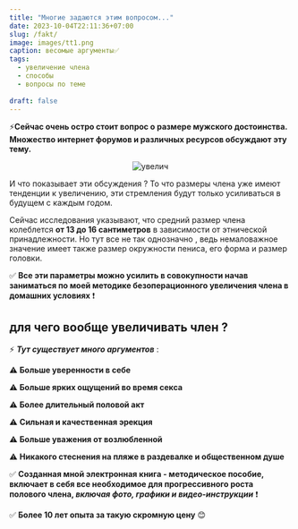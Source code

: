 ```yaml
---
title: "Многие задаются этим вопросом..."
date: 2023-10-04T22:11:36+07:00
slug: /fakt/
image: images/tt1.png
caption: весомые аргументы✅
tags:
  - увеличение члена
  - способы
  - вопросы по теме
  
draft: false
---
```


⚡**Сейчас очень остро стоит вопрос о размере мужского достоинства. Множество интернет форумов и различных ресурсов обсуждают эту тему.** 

<center>

![увелич](/images/big.jpg)

</center>

И что показывает эти обсуждения ? То что размеры члена уже имеют тенденции к увеличению, эти стремления будут только усиливаться в будущем с каждым годом.

Сейчас исследования указывают, что средний размер члена колеблется **от 13 до 16 сантиметров** в зависимости от этнической принадлежности. Но тут все не так однозначно , ведь немаловажное значение имеет также размер окружности пениса, его форма и размер головки. 

✅ **Все эти параметры можно усилить в совокупности начав заниматься по моей методике безоперационного увеличения члена в домашних условиях** ❗

## для чего вообще увеличивать член ?

⚡ ***Тут существует много аргументов*** :

 ⚠ **Больше уверенности в себе**

 ⚠ **Больше ярких ощущений во время секса**

 ⚠ **Более длительный половой акт**

 ⚠ **Сильная и качественная эрекция**

 ⚠  **Больше уважения от возлюбленной**

 ⚠  **Никакого стеснения на пляже в раздевалке и общественном душе**

✅ **Созданная мной электронная книга - методическое пособие, включает в себя все необходимое для прогрессивного роста полового члена, *включая фото, графики и видео-инструкции*** ❗


✅ **Более 10 лет опыта за такую скромную цену** 😊